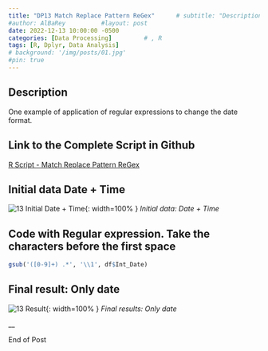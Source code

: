 ```yaml
---
title: "DP13 Match Replace Pattern ReGex"      # subtitle: "Description of R Scripts for data processing."
#author: AlBaRey          #layout: post
date: 2022-12-13 10:00:00 -0500
categories: [Data Processing]         # , R
tags: [R, Dplyr, Data Analysis]
# background: '/img/posts/01.jpg'
#pin: true
---
```



## Description

One example of application of regular expressions to change the date format.

## Link to the Complete Script in Github
[R Script - Match Replace Pattern ReGex](https://github.com/albarey33/Data_Analysis_R/blob/main/13%20Match%20Replace%20Pattern%20ReGex.R)


## Initial data Date + Time
![13 Initial Date + Time](/images/DataProcess/13_Initial_Data_Regex.PNG){: width=100% }
_Initial data: Date + Time_

## Code with Regular expression. Take the characters before the first space
```R
gsub('([0-9]+) .*', '\\1', df$Int_Date)
```
## Final result: Only date
![13 Result](/images/DataProcess/13_Resulting_Data_Regex.PNG){: width=100% }
_Final results: Only date_


__

End of Post
